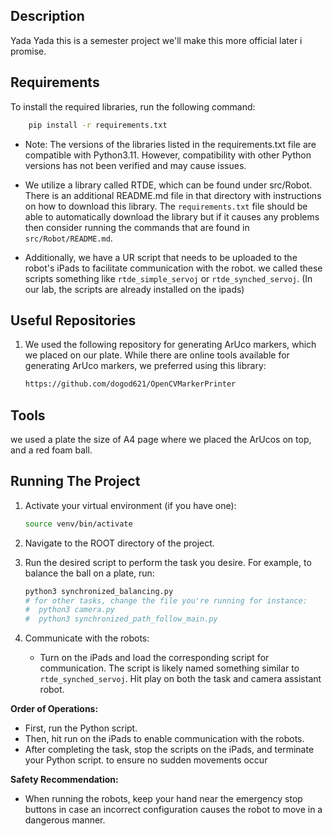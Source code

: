 ## Description

Yada Yada this is a semester project we'll make this more official later i promise.

## Requirements
To install the required libraries, run the following command:
```bash
    pip install -r requirements.txt
```
- Note: The versions of the libraries listed in the requirements.txt file are compatible with Python3.11. However, compatibility with other Python versions has not been verified and may cause issues.

- We utilize a library called RTDE, which can be found under src/Robot. There is an additional README.md file in that directory with instructions on how to download this library. The `requirements.txt` file should be able to automatically download the library but if it causes any problems then consider running the commands that are found in `src/Robot/README.md`.

- Additionally, we have a UR script that needs to be uploaded to the robot's iPads to facilitate communication with the robot. we called these scripts  something like `rtde_simple_servoj` or `rtde_synched_servoj`. (In our lab, the scripts are already installed on the ipads)

## Useful Repositories

1. We used the following repository for generating ArUco markers, which we placed on our plate. While there are online tools available for generating ArUco markers, we preferred using this library:
    ```bash
    https://github.com/dogod621/OpenCVMarkerPrinter
    ```


## Tools

we used a plate the size of A4 page where we placed the ArUcos on top, and a red foam ball.

## Running The Project

1. Activate your virtual environment (if you have one):

    ```bash
    source venv/bin/activate
    ```
2. Navigate to the ROOT directory of the project.

3. Run the desired script to perform the task you desire. For example, to balance the ball on a plate, run:
    ```python
    python3 synchronized_balancing.py
    # for other tasks, change the file you're running for instance:
    #  python3 camera.py
    #  python3 synchronized_path_follow_main.py
    ```

4. Communicate with the robots:

    - Turn on the iPads and load the corresponding script for communication. The script is likely named something similar to `rtde_synched_servoj`.
    Hit play on both the task and camera assistant robot.

**Order of Operations:**

- First, run the Python script.
- Then, hit run on the iPads to enable communication with the robots.
- After completing the task, stop the scripts on the iPads, and terminate your Python script. to ensure no sudden movements occur

**Safety Recommendation:**
- When running the robots, keep your hand near the emergency stop buttons in case an incorrect configuration causes the robot to move in a dangerous manner.
